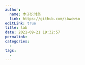 ```yaml
---
author: 
  name: 木子识时务
  link: https://github.com/sbwcwso
editLink: true
title: lab
date: 2021-09-21 19:32:57
permalink: 
categories: 
  - 
tags: 
  - 
---
```

